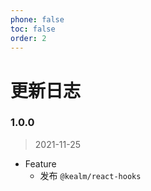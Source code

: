 ```yaml
---
phone: false
toc: false
order: 2
---
```


# 更新日志

### 1.0.0

> 2021-11-25

- Feature
    - 发布 `@kealm/react-hooks`